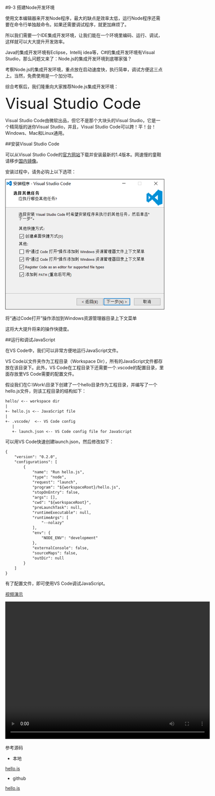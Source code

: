 #9-3 搭建Node开发环境


使用文本编辑器来开发Node程序，最大的缺点是效率太低，运行Node程序还需要在命令行单独敲命令。如果还需要调试程序，就更加麻烦了。

所以我们需要一个IDE集成开发环境，让我们能在一个环境里编码、运行、调试，这样就可以大大提升开发效率。

Java的集成开发环境有Eclipse，Intellij idea等，C#的集成开发环境有Visual Studio，那么问题又来了：Node.js的集成开发环境到底哪家强？

考察Node.js的集成开发环境，重点放在启动速度快，执行简单，调试方便这三点上。当然，免费使用是一个加分项。

综合考察后，我们隆重向大家推荐Node.js集成开发环境：

<font size=8px>Visual Studio Code</font>

Visual Studio Code由微软出品，但它不是那个大块头的Visual Studio，它是一个精简版的迷你Visual Studio，并且，Visual Studio Code可以跨！平！台！Windows、Mac和Linux通用。

##安装Visual Studio Code

可以从Visual Studio Code的[官方网站](http://code.visualstudio.com/)下载并安装最新的1.4版本。网速慢的童鞋请移步[国内镜像](https://pan.baidu.com/s/1kU5OCOB#path=%252Fpub%252Fnodejs)。

安装过程中，请务必钩上以下选项：

![install-vsc](../image/chapter9/9-3-1.jpg)

 将“通过Code打开”操作添加到Windows资源管理器目录上下文菜单

这将大大提升将来的操作快捷度。

##运行和调试JavaScript

在VS Code中，我们可以非常方便地运行JavaScript文件。

VS Code以文件夹作为工程目录（Workspace Dir），所有的JavaScript文件都存放在该目录下。此外，VS Code在工程目录下还需要一个.vscode的配置目录，里面存放里VS Code需要的配置文件。

假设我们在C:\Work\目录下创建了一个hello目录作为工程目录，并编写了一个hello.js文件，则该工程目录的结构如下：

	hello/ <-- workspace dir
	|
	+- hello.js <-- JavaScript file
	|
	+- .vscode/  <-- VS Code config
	   |
	   +- launch.json <-- VS Code config file for JavaScript
可以用VS Code快速创建launch.json，然后修改如下：

	{
	    "version": "0.2.0",
	    "configurations": [
	        {
	            "name": "Run hello.js",
	            "type": "node",
	            "request": "launch",
	            "program": "${workspaceRoot}/hello.js",
	            "stopOnEntry": false,
	            "args": [],
	            "cwd": "${workspaceRoot}",
	            "preLaunchTask": null,
	            "runtimeExecutable": null,
	            "runtimeArgs": [
	                "--nolazy"
	            ],
	            "env": {
	                "NODE_ENV": "development"
	            },
	            "externalConsole": false,
	            "sourceMaps": false,
	            "outDir": null
	        }
	    ]
	}
有了配置文件，即可使用VS Code调试JavaScript。

[视频演示](https://github.com/michaelliao/learn-javascript/raw/master/video/vscode-nodejs.mp4)

<video controls="" height="434" width="648">
<source src="../video/chapter9/vscode-nodejs.mp4">
<source src="http://github.liaoxuefeng.com/sinaweibopy/video/git-tags.mp4">
</video>

参考源码

- 本地

[hello.js](../code/chapter9/9-3-hello.js)

- github

[hello.js](https://github.com/michaelliao/learn-javascript/tree/master/samples/node/hello)

